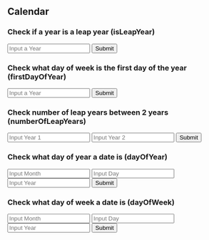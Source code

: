 ## Calendar
<p id="test"></p>

<script>

function getYear(){
    let inputYear = document.getElementById("inputYear").value;
    return inputYear;
}

function getYear2(){
    let inputYear2 = document.getElementById("inputYear2").value;
    return inputYear2;
}

function getYear3(){
    let inputYear3 = document.getElementById("inputYear3").value;
    return inputYear3;
}

function getYear4(){
    let inputYear4 = document.getElementById("inputYear4").value;
    return inputYear4;
}

function getYear5(){
    let inputYear5 = document.getElementById("inputYear5").value;
    return inputYear5;
}

function getMonth(){
    let inputMonth = document.getElementById("inputMonth").value;
    return inputMonth;
}

function getDay(){
    let inputDay = document.getElementById("inputDay").value;
    return inputDay;
}

function getYear6(){
    let inputYear6 = document.getElementById("inputYear6").value;
    return inputYear6;
}

function getMonth2(){
    let inputMonth2 = document.getElementById("inputMonth2").value;
    return inputMonth2;
}

function getDay2(){
    let inputDay2 = document.getElementById("inputDay2").value;
    return inputDay2;
}

function isLeapYear(year) {
    result = document.getElementById("isLeapYearResult");

    // Fetch data from API
    fetch('https://sarayu.tk/api/calendar/isLeapYear/' + year)
    .then(response => response.json())
    .then(data => {

        console.log(data);

        result.innerHTML = "Is " + year + " a leap year: " + data.isLeapYear;

    })
}

function firstDayOfYear(year) {
    result = document.getElementById("firstDayOfYearResult");

    // Fetch data from API
    fetch('https://sarayu.tk/api/calendar/firstDayOfYear/' + year)
    .then(response => response.json())
    .then(data => {

        console.log(data);

        result.innerHTML = "Week day of first day of " + year + ": " + data.firstDayOfYear;

    })
}

function numberOfLeapYears(year, year2) {
    result = document.getElementById("numberOfLeapYearsResult");

    // Fetch data from API
    fetch('https://sarayu.tk/api/calendar/numberOfLeapYears/' + year + '/'+ year2)
    .then(response => response.json())
    .then(data => {

        console.log(data);

        result.innerHTML = "Number of leap years between  " + year + " and " + year2 + ": " + data.numberOfLeapYears;

    })
}

function dayOfYear(month, day, year) {
    result = document.getElementById("dayOfYearResult");

    // Fetch data from API
    fetch('https://sarayu.tk/api/calendar/dayOfYear/' + month + '/'+ day + '/' + year)
    .then(response => response.json())
    .then(data => {

        console.log(data);

        result.innerHTML = "Day of year of  " + month + "/" + day  + "/" + year + ": " +data.dayOfYear;

    })
}

function dayOfWeek(month, day, year) {
    result = document.getElementById("dayOfWeekResult");

    // Fetch data from API
    fetch('https://sarayu.tk/api/calendar/dayOfWeek/' + month + '/'+ day + '/' + year)
    .then(response => response.json())
    .then(data => {

        console.log(data);

        result.innerHTML = "Day of week of  " + month + "/" + day + "/" + "/" + year + ": " +data.dayOfWeek;

    })
}


</script>

### Check if a year is a leap year (isLeapYear)
<input id="inputYear" placeholder="Input a Year">
<button onclick="isLeapYear(getYear())">Submit</button>
<p id="isLeapYearResult"></p>

### Check what day of week is the first day of the year (firstDayOfYear)
<input id="inputYear2" placeholder="Input a Year">
<button onclick="firstDayOfYear(getYear2())">Submit</button>
<p id="firstDayOfYearResult"></p>

### Check number of leap years between 2 years (numberOfLeapYears)
<input id="inputYear3" placeholder="Input Year 1">
<input id="inputYear4" placeholder="Input Year 2">
<button onclick="numberOfLeapYears(getYear3(), getYear4())">Submit</button>
<p id="numberOfLeapYearsResult"></p>

### Check what day of year a date is (dayOfYear)
<input id="inputMonth" placeholder="Input Month">
<input id="inputDay" placeholder="Input Day">
<input id="inputYear5" placeholder="Input Year">
<button onclick="dayOfYear(getMonth(), getDay(), getYear5())">Submit</button>
<p id="dayOfYearResult"></p>

### Check what day of week a date is (dayOfWeek)
<input id="inputMonth2" placeholder="Input Month">
<input id="inputDay2" placeholder="Input Day">
<input id="inputYear6" placeholder="Input Year">
<button onclick="dayOfWeek(getMonth2(), getDay2(), getYear6())">Submit</button>
<p id="dayOfWeekResult"></p>